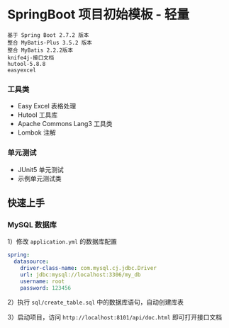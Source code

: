 # SpringBoot 项目初始模板 - 轻量

```
基于 Spring Boot 2.7.2 版本
整合 MyBatis-Plus 3.5.2 版本
整合 MyBatis 2.2.2版本
knife4j-接口文档
hutool-5.8.8
easyexcel
```

### 工具类

- Easy Excel 表格处理
- Hutool 工具库
- Apache Commons Lang3 工具类
- Lombok 注解


### 单元测试
- JUnit5 单元测试
- 示例单元测试类



## 快速上手

### MySQL 数据库

1）修改 `application.yml` 的数据库配置

```yml
spring:
  datasource:
    driver-class-name: com.mysql.cj.jdbc.Driver
    url: jdbc:mysql://localhost:3306/my_db
    username: root
    password: 123456
```

2）执行 `sql/create_table.sql` 中的数据库语句，自动创建库表

3）启动项目，访问 `http://localhost:8101/api/doc.html` 即可打开接口文档
